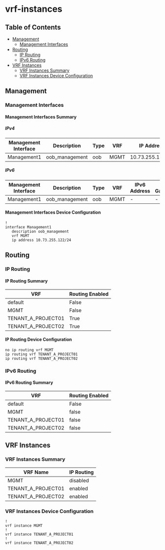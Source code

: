 # vrf-instances

## Table of Contents

- [Management](#management)
  - [Management Interfaces](#management-interfaces)
- [Routing](#routing)
  - [IP Routing](#ip-routing)
  - [IPv6 Routing](#ipv6-routing)
- [VRF Instances](#vrf-instances)
  - [VRF Instances Summary](#vrf-instances-summary)
  - [VRF Instances Device Configuration](#vrf-instances-device-configuration)

## Management

### Management Interfaces

#### Management Interfaces Summary

##### IPv4

| Management Interface | Description | Type | VRF | IP Address | Gateway |
| -------------------- | ----------- | ---- | --- | ---------- | ------- |
| Management1 | oob_management | oob | MGMT | 10.73.255.122/24 | 10.73.255.2 |

##### IPv6

| Management Interface | Description | Type | VRF | IPv6 Address | IPv6 Gateway |
| -------------------- | ----------- | ---- | --- | ------------ | ------------ |
| Management1 | oob_management | oob | MGMT | - | - |

#### Management Interfaces Device Configuration

```eos
!
interface Management1
   description oob_management
   vrf MGMT
   ip address 10.73.255.122/24
```

## Routing

### IP Routing

#### IP Routing Summary

| VRF | Routing Enabled |
| --- | --------------- |
| default | False |
| MGMT | False |
| TENANT_A_PROJECT01 | True |
| TENANT_A_PROJECT02 | True |

#### IP Routing Device Configuration

```eos
no ip routing vrf MGMT
ip routing vrf TENANT_A_PROJECT01
ip routing vrf TENANT_A_PROJECT02
```

### IPv6 Routing

#### IPv6 Routing Summary

| VRF | Routing Enabled |
| --- | --------------- |
| default | False |
| MGMT | false |
| TENANT_A_PROJECT01 | false |
| TENANT_A_PROJECT02 | false |

## VRF Instances

### VRF Instances Summary

| VRF Name | IP Routing |
| -------- | ---------- |
| MGMT | disabled |
| TENANT_A_PROJECT01 | enabled |
| TENANT_A_PROJECT02 | enabled |

### VRF Instances Device Configuration

```eos
!
vrf instance MGMT
!
vrf instance TENANT_A_PROJECT01
!
vrf instance TENANT_A_PROJECT02
```
